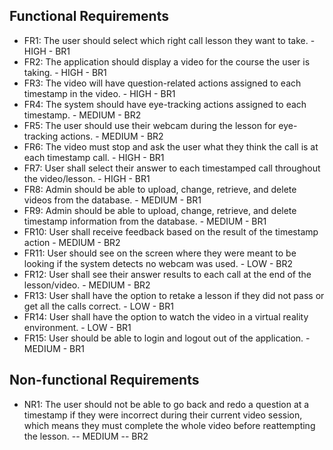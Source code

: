 ## Functional Requirements
- FR1: The user should select which right call lesson they want to take. - HIGH - BR1
- FR2: The application should display a video for the course the user is taking. - HIGH - BR1
- FR3: The video will have question-related actions assigned to each timestamp in the video. - HIGH - BR1
- FR4: The system should have eye-tracking actions assigned to each timestamp. - MEDIUM - BR2
- FR5: The user should use their webcam during the lesson for eye-tracking actions. - MEDIUM - BR2
- FR6: The video must stop and ask the user what they think the call is at each timestamp call. - HIGH - BR1
- FR7: User shall select their answer to each timestamped call throughout the video/lesson. - HIGH - BR1
- FR8: Admin should be able to upload, change, retrieve, and delete videos from the database. - MEDIUM - BR1
- FR9: Admin should be able to upload, change, retrieve, and delete timestamp information from the database. - MEDIUM - BR1
- FR10: User shall receive feedback based on the result of the timestamp action - MEDIUM - BR2
- FR11: User should see on the screen where they were meant to be looking if the system detects no webcam was used. - LOW - 
  BR2
- FR12: User shall see their answer results to each call at the end of the lesson/video. - MEDIUM - BR2
- FR13: User shall have the option to retake a lesson if they did not pass or get all the calls correct. - LOW - BR1
- FR14: User shall have the option to watch the video in a virtual reality environment. - LOW - BR1
- FR15: User should be able to login and logout out of the application. - MEDIUM - BR1


## Non-functional Requirements
- NR1: The user should not be able to go back and redo a question at a timestamp if they were incorrect during their current video session, which means they must complete the whole video before reattempting the lesson. -- MEDIUM -- BR2